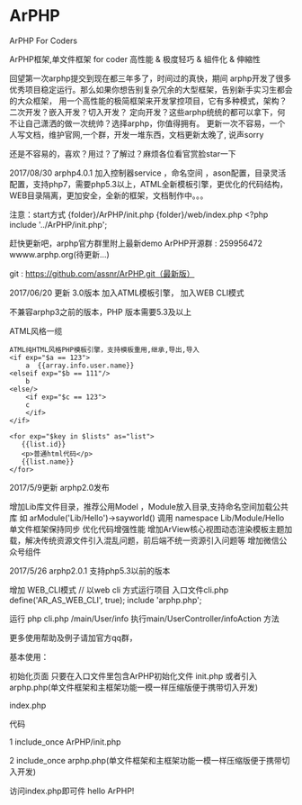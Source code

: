ArPHP
=====

ArPHP For Coders

ArPHP框架,单文件框架 for coder
高性能 & 极度轻巧 & 組件化 & 伸縮性


回望第一次arphp提交到现在都三年多了，时间过的真快，期间
arphp开发了很多优秀项目稳定运行。那么如果你想告别复杂冗余的大型框架，告别新手实习生都会的大众框架，
用一个高性能的极简框架来开发掌控项目，它有多种模式，架构？二次开发？嵌入开发？切入开发？
定向开发？这些arphp统统的都可以拿下，何不让自己潇洒的做一次统帅？选择arphp，你值得拥有。
更新一次不容易，一个人写文档，维护官网,一个群，开发一堆东西，文档更新太晚了, 说声sorry

还是不容易的，喜欢？用过？了解过？麻烦各位看官赏脸star一下

2017/08/30  arphp4.0.1
加入控制器service ，命名空间 ，ason配置，目录灵活配置，支持php7，需要php5.3以上，ATML全新模板引擎，更优化的代码结构，
WEB目录隔离，更加安全，全新的框架，文档制作中。。。

注意：start方式        {folder}/ArPHP/init.php
                     {folder}/web/index.php      <?php  include '../ArPHP/init.php';

赶快更新吧，arphp官方群里附上最新demo
ArPHP开源群 : 259956472    wwww.arphp.org(待更新...)

git : https://github.com/assnr/ArPHP.git（最新版）

2017/06/20 更新 3.0版本
加入ATML模板引擎，
加入WEB CLI模式

不兼容arphp3之前的版本，PHP 版本需要5.3及以上

ATML风格一缆

    ATML纯HTML风格PHP模板引擎，支持模板重用,继承,导出,导入
    <if exp="$a == 123">
        a  {{array.info.user.name}}
    <elseif exp="$b == 111"/>
        b
    <else/>
        <if exp="$c == 123">
        c
        </if>
    </if>

    <for exp="$key in $lists" as="list">
       {{list.id}}
       <p>普通html代码</p>
       {{list.name}}
    </for>



2017/5/9更新 arphp2.0发布

增加Lib库文件目录，推荐公用Model ，Module放入目录,支持命名空间加载公共库
如 arModule('Lib/Hello')->sayworld()  调用 namespace Lib/Module/Hello
单文件框架保持同步
优化代码增强性能
增加ArView核心视图动态渲染模板主题加载，解决传统资源文件引入混乱问题，前后端不统一资源引入问题等
增加微信公众号组件

2017/5/26    arphp2.0.1 支持php5.3以前的版本

增加 WEB_CLI模式
// 以web cli 方式运行项目 入口文件cli.php
define('AR_AS_WEB_CLI', true);
include 'arphp.php';


运行   php cli.php /main/User/info     执行main/UserController/infoAction 方法



更多使用帮助及例子请加官方qq群，





基本使用：


初始化页面
只要在入口文件里包含ArPHP初始化文件 init.php
或者引入arphp.php(单文件框架和主框架功能一模一样压缩版便于携带切入开发)



index.php

代码

1   include_once ArPHP/init.php

2   include_once arphp.php(单文件框架和主框架功能一模一样压缩版便于携带切入开发)



访问index.php即可件 hello ArPHP!


